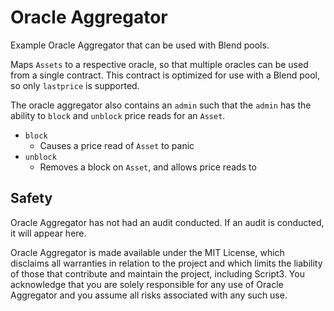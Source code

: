 # Oracle Aggregator

Example Oracle Aggregator that can be used with Blend pools.

Maps `Assets` to a respective oracle, so that multiple oracles can be used from a single contract. This contract is optimized for use with a Blend pool, so only `lastprice` is supported.

The oracle aggregator also contains an `admin` such that the `admin` has the ability to `block` and `unblock` price reads for an `Asset`.

 * `block`
    * Causes a price read of `Asset` to panic
 * `unblock`
    * Removes a block on `Asset`, and allows price reads to 

## Safety

Oracle Aggregator has not had an audit conducted. If an audit is conducted, it will appear here.

Oracle Aggregator is made available under the MIT License, which disclaims all warranties in relation to the project and which limits the liability of those that contribute and maintain the project, including Script3. You acknowledge that you are solely responsible for any use of Oracle Aggregator and you assume all risks associated with any such use.
